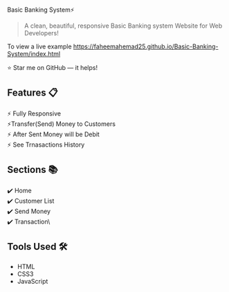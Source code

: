 Basic Banking System⚡️ 
> A clean, beautiful, responsive Basic Banking system Website for Web Developers!

To view a live example https://faheemahemad25.github.io/Basic-Banking-System/index.html


:star: Star me on GitHub — it helps!

## Features 📋
⚡️ Fully Responsive\
⚡️Transfer(Send) Money to Customers\
⚡️ After Sent Money will be Debit\
⚡️ See Trnasactions History


## Sections 📚
✔️ Home\
✔️ Customer List\
✔️ Send Money \
✔️ Transaction\

## Tools Used 🛠️
*  HTML
*  CSS3
*  JavaScript
